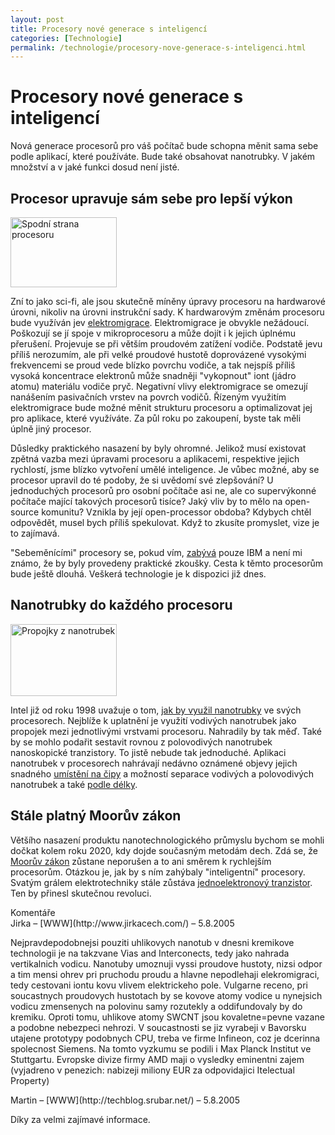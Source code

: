 ```yaml
---
layout: post
title: Procesory nové generace s inteligencí
categories: [Technologie]
permalink: /technologie/procesory-nove-generace-s-inteligenci.html
---
```

# Procesory nové generace s inteligencí

Nová generace procesorů pro váš počítač bude schopna měnit sama sebe podle aplikací, které používáte. Bude také obsahovat nanotrubky. V jakém množství a v jaké funkci dosud není jisté.

## Procesor upravuje sám sebe pro lepší výkon

<div class="obry"><div class="leftbox"><img alt="Spodní strana procesoru" height="112" src="http://www.techblog.cz/images/spodni-strana-procesoru.jpg" width="170"/></div></div> 

Zní to jako sci-fi, ale jsou skutečně míněny úpravy procesoru na hardwarové úrovni, nikoliv na úrovni instrukční sady. K hardwarovým změnám procesoru bude využíván jev [elektromigrace](http://en.wikipedia.org/wiki/Electromigration). Elektromigrace je obvykle nežádoucí. Poškozují se jí spoje v mikroprocesoru a může dojít i k jejich úplnému přerušení. Projevuje se při větším proudovém zatížení vodiče. Podstatě jevu příliš nerozumím, ale při velké proudové hustotě doprovázené vysokými frekvencemi se proud vede blízko povrchu vodiče, a tak nejspíš příliš vysoká koncentrace elektronů může snadněji "vykopnout" iont (jádro atomu) materiálu vodiče pryč. Negativní vlivy elektromigrace se omezují nanášením pasivačních vrstev na povrch vodičů. Řízeným využitím elektromigrace bude možné měnit strukturu procesoru a optimalizovat jej pro aplikace, které využíváte. Za půl roku po zakoupení, byste tak měli úplně jiný procesor.

Důsledky praktického nasazení by byly ohromné. Jelikož musí existovat zpětná vazba mezi úpravami procesoru a aplikacemi, respektive jejich rychlostí, jsme blízko vytvoření umělé inteligence. Je vůbec možné, aby se procesor upravil do té podoby, že si uvědomí své zlepšování? U jednoduchých procesorů pro osobní počítače asi ne, ale co supervýkonné počítače mající takových procesorů tisíce? Jaký vliv by to mělo na open-source komunitu? Vznikla by její open-processor obdoba? Kdybych chtěl odpovědět, musel bych příliš spekulovat. Když to zkusíte promyslet, vize je to zajímavá.

"Sebeměnícími" procesory se, pokud vím, [zabývá](http://www-03.ibm.com/chips/news/2004/0331_power.html) pouze IBM a není mi známo, že by byly provedeny praktické zkoušky. Cesta k těmto procesorům bude ještě dlouhá. Veškerá technologie je k dispozici již dnes.

## Nanotrubky do každého procesoru

<div class="obry"><div class="leftbox"><img alt="Propojky z nanotrubek" height="115" src="http://www.techblog.cz/images/propojky-z-nanotrubek.jpg" width="170"/></div></div> 

Intel již od roku 1998 uvažuje o tom, [jak by využil nanotrubky](http://www.eweek.com/article2/0,1759,1821412,00.asp) ve svých procesorech. Nejblíže k uplatnění je využití vodivých nanotrubek jako propojek mezi jednotlivými vrstvami procesoru. Nahradily by tak měď. Také by se mohlo podařit sestavit rovnou z polovodivých nanotrubek nanoskopické tranzistory. To jistě nebude tak jednoduché. Aplikaci nanotrubek v procesorech nahrávají nedávno oznámené objevy jejich snadného [umístění na čipy](http://www.upenn.edu/pennnews/article.php?id=825) a možností separace vodivých a polovodivých nanotrubek a také [podle délky](http://www.nist.gov/public_affairs/techbeat/tb2005_0726.htm#researchers).

## Stále platný Moorův zákon

Většího nasazení produktu nanotechnologického průmyslu bychom se mohli dočkat kolem roku 2020, kdy dojde současným metodám dech. Zdá se, že [Moorův zákon](http://www.aldebaran.cz/glossary/print.php?id=456) zůstane neporušen a to ani směrem k rychlejším procesorům. Otázkou je, jak by s ním zahýbaly "inteligentní" procesory. Svatým grálem elektrotechniky stále zůstáva [jednoelektronový tranzistor](http://physicsweb.org/articles/world/11/9/7/1). Ten by přinesl skutečnou revoluci.


<section id='comments-section'>
<div class='commentsheader'>Komentáře</div>        
<div class='comment-item-header' markdown=1>
Jirka &ndash; [WWW](http://www.jirkacech.com/) &ndash; 5.8.2005
</div>

Nejpravdepodobnejsi pouziti uhlikovych nanotub v dnesni kremikove technologii je na takzvane Vias and Interconects, tedy jako nahrada vertikalnich vodicu. Nanotuby umoznuji vyssi proudove hustoty, nizsi odpor a tim mensi ohrev pri pruchodu proudu a hlavne nepodlehaji elekromigraci, tedy cestovani iontu kovu vlivem elektrickeho pole. Vulgarne receno, pri soucastnych proudovych hustotach by se kovove atomy vodice u nynejsich vodicu zmensenych na polovinu samy rozutekly a oddifundovaly by do kremiku. Oproti tomu, uhlikove atomy SWCNT jsou kovaletne=pevne vazane a podobne nebezpeci nehrozi. V soucastnosti se jiz vyrabeji v Bavorsku utajene prototypy podobnych CPU, treba ve firme Infineon, coz je dcerinna spolecnost Siemens. Na tomto vyzkumu se podili i Max Planck Institut ve Stuttgartu. Evropske divize firmy AMD maji o vysledky eminentni zajem (vyjadreno v penezich: nabizeji miliony EUR za odpovidajici Itelectual Property)

<div class='comment-item-header' markdown=1>
Martin &ndash; [WWW](http://techblog.srubar.net/) &ndash; 5.8.2005
</div>

Díky za velmi zajímavé informace.

</section>